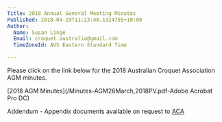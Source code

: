 ```yaml
---
Title: 2018 Annual General Meeting Minutes
Published: 2018-04-19T11:23:40.1324755+10:00
Author:
  Name: Susan Linge
  Email: croquet.australia@gmail.com
  TimeZoneId: AUS Eastern Standard Time

---
```

Please click on the link below for the 2018 Australian Croquet Association AGM minutes. 

[2018 AGM Minutes](/Minutes-AGM26March,2018PV.pdf-Adobe Acrobat Pro DC)

Addendum - Appendix documents available on request to [ACA](mailto:admin@croquet-australia.com.au)